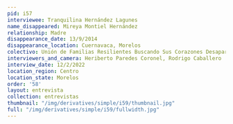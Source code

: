 ```yaml
---
pid: i57
interviewee: Tranquilina Hernández Lagunes
name_disappeared: Mireya Montiel Hernández
relationship: Madre
disappearance_date: 13/9/2014
disappearance_location: Cuernavaca, Morelos
colectivo: Unión de Familias Resilientes Buscando Sus Corazones Desaparecidos
interviewers_and_camera: Heriberto Paredes Coronel, Rodrigo Caballero
interview_date: 12/2/2022
location_region: Centro
location_state: Morelos
order: '58'
layout: entrevista
collection: entrevistas
thumbnail: "/img/derivatives/simple/i59/thumbnail.jpg"
full: "/img/derivatives/simple/i59/fullwidth.jpg"
---
```

